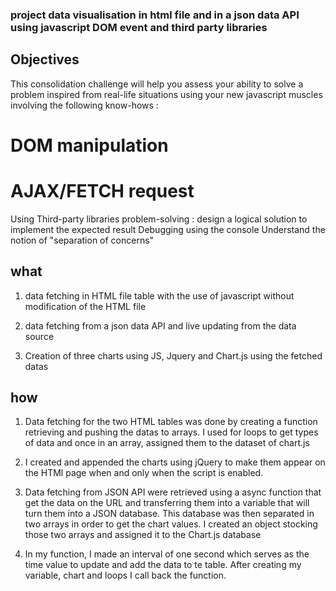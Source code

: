 ### project data visualisation in html file and in a json data API using javascript DOM event and third party libraries

## Objectives 
This consolidation challenge will help you assess your ability to solve a problem inspired from real-life situations using your new javascript muscles involving the following know-hows :

# DOM manipulation
# AJAX/FETCH request 
Using Third-party libraries
problem-solving : design a logical solution to implement the expected result
Debugging using the console
Understand the notion of "separation of concerns"

## what

1. data fetching in HTML file table with the use of javascript without modification of the HTML file
 
2. data fetching from a json data API and live updating from the data source

3. Creation of three charts using JS, Jquery and Chart.js using the fetched datas

## how

1. Data fetching  for the two HTML tables was done by creating a function retrieving and pushing the datas to arrays. I used for loops to get types of data and once in an array, assigned them to the dataset of chart.js

2. I created and appended the charts using jQuery to make them appear on the HTMl page when and only when the script is enabled.

3. Data fetching from JSON API were retrieved using a async function that get the data on the URL and transferring them into a variable that will turn them into a JSON database.
This database was then separated in two arrays in order to get the chart values. I created an object stocking those two arrays and assigned it to the Chart.js database

4.  In my function, I made an interval of one second which serves as the time value to update and add the data to te table. After creating my variable, chart and loops I call back the function.


